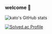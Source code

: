 ### welcome 👋

![kato's GitHub stats](https://github-readme-stats.vercel.app/api?username=wooyeooon&show_icons=true&theme=dark) 

[![Solved.ac Profile](http://mazassumnida.wtf/api/v2/generate_badge?boj=dndus9510)](https://solved.ac/dndus9510/)

